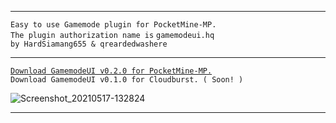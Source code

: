 
---

 `Easy to use Gamemode plugin for PocketMine-MP.`<br />
    `The plugin authorization name is` `gamemodeui.hq`<br />
      `by HardSiamang655 & qreardedwashere`

---

[`Download GamemodeUI v0.2.0 for PocketMine-MP.`](https://cdn.discordapp.com/attachments/843770089172893718/846080097005731890/GamemodeUI.phar)<br />
`Download GamemodeUI v0.1.0 for Cloudburst. ( Soon! )`

![Screenshot_20210517-132824](https://user-images.githubusercontent.com/78941156/118474748-14bb9a00-b714-11eb-9ff8-6bb923face1b.png)

---

